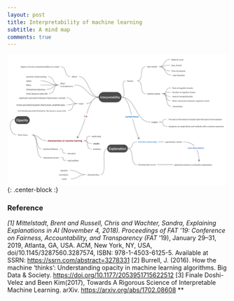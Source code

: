 ```yaml
---
layout: post
title: Interpretability of machine learning
subtitle: A mind map
comments: true
---
```


![map](img/inter-map.png){: .center-block :}


### Reference
**[1] Mittelstadt, Brent and Russell, Chris and Wachter, Sandra, Explaining Explanations in AI (November 4, 2018). Proceedings of FAT* ’19: Conference on Fairness, Accountability, and Transparency (FAT* ’19), January 29–31, 2019, Atlanta, GA, USA. ACM, New York, NY, USA, doi/10.1145/3287560.3287574, ISBN: 978-1-4503-6125-5. Available at SSRN: https://ssrn.com/abstract=3278331
[2] Burrell, J. (2016). How the machine ‘thinks’: Understanding opacity in machine learning algorithms. Big Data & Society. https://doi.org/10.1177/2053951715622512
[3] Finale Doshi-Velez and Been Kim(2017), Towards A Rigorous Science of Interpretable Machine Learning. arXiv. https://arxiv.org/abs/1702.08608 **
